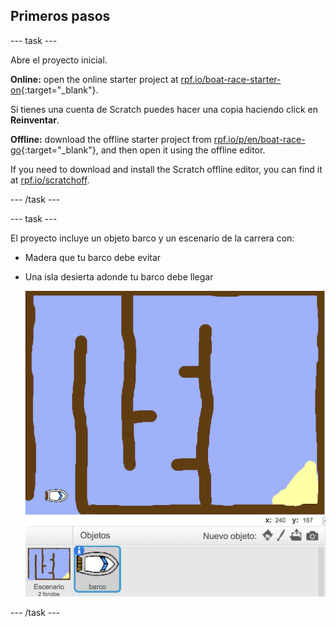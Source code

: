 ## Primeros pasos

\--- task \---

Abre el proyecto inicial.

**Online:** open the online starter project at [rpf.io/boat-race-starter-on](https://rpf.io/boat-race-starter-on){:target="_blank"}.

Si tienes una cuenta de Scratch puedes hacer una copia haciendo click en **Reinventar**.

**Offline:** download the offline starter project from [rpf.io/p/en/boat-race-go](https://rpf.io/p/en/boat-race-go){:target="_blank"}, and then open it using the offline editor.

If you need to download and install the Scratch offline editor, you can find it at [rpf.io/scratchoff](https://rpf.io/scratchoff).

\--- /task \---

\--- task \---

El proyecto incluye un objeto barco y un escenario de la carrera con:

- Madera que tu barco debe evitar
- Una isla desierta adonde tu barco debe llegar
    
    ![captura de pantalla](images/boat-starter.png)

\--- /task \---